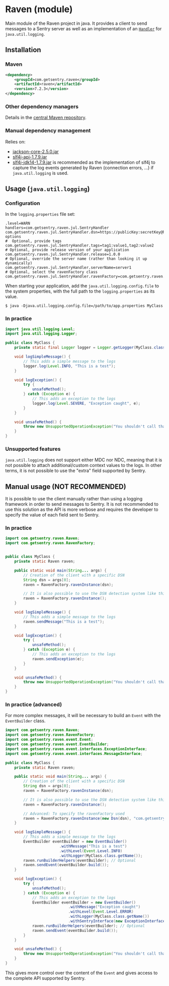 # Raven (module)
Main module of the Raven project in java. It provides a client to send messages
to a Sentry server as well as an implementation of an [`Handler`](http://docs.oracle.com/javase/7/docs/api/java/util/logging/Handler.html)
for `java.util.logging`.

## Installation

### Maven
```xml
<dependency>
    <groupId>com.getsentry.raven</groupId>
    <artifactId>raven</artifactId>
    <version>7.2.3</version>
</dependency>
```

### Other dependency managers
Details in the [central Maven repository](https://search.maven.org/#artifactdetails%7Ccom.getsentry.raven%7Craven%7C7.2.3%7Cjar).

### Manual dependency management
Relies on:

 - [jackson-core-2.5.0.jar](https://search.maven.org/#artifactdetails%7Ccom.fasterxml.jackson.core%7Cjackson-core%7C2.5.0%7Cjar)
 - [slf4j-api-1.7.9.jar](https://search.maven.org/#artifactdetails%7Corg.slf4j%7Cslf4j-api%7C1.7.9%7Cjar)
 - [slf4j-jdk14-1.7.9.jar](https://search.maven.org/#artifactdetails%7Corg.slf4j%7Cslf4j-jdk14%7C1.7.9%7Cjar)
 is recommended as the implementation of slf4j to capture the log events
 generated by Raven (connection errors, ...) if `java.util.logging` is used.


## Usage (`java.util.logging`)
### Configuration
In the `logging.properties` file set:

```properties
.level=WARN
handlers=com.getsentry.raven.jul.SentryHandler
com.getsentry.raven.jul.SentryHandler.dsn=https://publicKey:secretKey@host:port/1?options
#  Optional, provide tags 
com.getsentry.raven.jul.SentryHandler.tags=tag1:value1,tag2:value2
# Optional, provide release version of your application 
com.getsentry.raven.jul.SentryHandler.release=1.0.0
# Optional, override the server name (rather than looking it up dynamically)
com.getsentry.raven.jul.SentryHandler.serverName=server1
# Optional, select the ravenFactory class 
com.getsentry.raven.jul.SentryHandler.ravenFactory=com.getsentry.raven.DefaultRavenFactory
```

When starting your application, add the `java.util.logging.config.file` to the
system properties, with the full path to the `logging.properties` as its value.

    $ java -Djava.util.logging.config.file=/path/to/app.properties MyClass

### In practice
```java
import java.util.logging.Level;
import java.util.logging.Logger;

public class MyClass {
    private static final Logger logger = Logger.getLogger(MyClass.class.getName());

    void logSimpleMessage() {
        // This adds a simple message to the logs
        logger.log(Level.INFO, "This is a test");
    }

    void logException() {
        try {
            unsafeMethod();
        } catch (Exception e) {
            // This adds an exception to the logs
            logger.log(Level.SEVERE, "Exception caught", e);
        }
    }

    void unsafeMethod() {
        throw new UnsupportedOperationException("You shouldn't call that");
    }
}
```

### Unsupported features
`java.util.logging` does not support either MDC nor NDC, meaning that it is not
possible to attach additional/custom context values to the logs.
In other terms, it is not possible to use the "extra" field supported by Sentry.


## Manual usage (NOT RECOMMENDED)
It is possible to use the client manually rather than using a logging framework
in order to send messages to Sentry. It is not recommended to use this solution
as the API is more verbose and requires the developer to specify the value of
each field sent to Sentry.

### In practice
```java
import com.getsentry.raven.Raven;
import com.getsentry.raven.RavenFactory;


public class MyClass {
    private static Raven raven;

    public static void main(String... args) {
        // Creation of the client with a specific DSN
        String dsn = args[0];
        raven = RavenFactory.ravenInstance(dsn);

        // It is also possible to use the DSN detection system like this
        raven = RavenFactory.ravenInstance();
    }

    void logSimpleMessage() {
        // This adds a simple message to the logs
        raven.sendMessage("This is a test");
    }

    void logException() {
        try {
            unsafeMethod();
        } catch (Exception e) {
            // This adds an exception to the logs
            raven.sendException(e);
        }
    }

    void unsafeMethod() {
        throw new UnsupportedOperationException("You shouldn't call that");
    }
}
```

### In practice (advanced)

For more complex messages, it will be necessary to build an `Event` with the
`EventBuilder` class.

```java
import com.getsentry.raven.Raven;
import com.getsentry.raven.RavenFactory;
import com.getsentry.raven.event.Event;
import com.getsentry.raven.event.EventBuilder;
import com.getsentry.raven.event.interfaces.ExceptionInterface;
import com.getsentry.raven.event.interfaces.MessageInterface;

public class MyClass {
    private static Raven raven;

    public static void main(String... args) {
        // Creation of the client with a specific DSN
        String dsn = args[0];
        raven = RavenFactory.ravenInstance(dsn);

        // It is also possible to use the DSN detection system like this
        raven = RavenFactory.ravenInstance();

        // Advanced: To specify the ravenFactory used
        raven = RavenFactory.ravenInstance(new Dsn(dsn), "com.getsentry.raven.DefaultRavenFactory");
    }

    void logSimpleMessage() {
        // This adds a simple message to the logs
        EventBuilder eventBuilder = new EventBuilder()
                        .withMessage("This is a test")
                        .withLevel(Event.Level.INFO)
                        .withLogger(MyClass.class.getName());
        raven.runBuilderHelpers(eventBuilder); // Optional
        raven.sendEvent(eventBuilder.build());
    }

    void logException() {
        try {
            unsafeMethod();
        } catch (Exception e) {
            // This adds an exception to the logs
            EventBuilder eventBuilder = new EventBuilder()
                            .withMessage("Exception caught")
                            .withLevel(Event.Level.ERROR)
                            .withLogger(MyClass.class.getName())
                            .withSentryInterface(new ExceptionInterface(e));
            raven.runBuilderHelpers(eventBuilder); // Optional
            raven.sendEvent(eventBuilder.build());
        }
    }

    void unsafeMethod() {
        throw new UnsupportedOperationException("You shouldn't call that");
    }
}
```

This gives more control over the content of the `Event` and gives access to the
complete API supported by Sentry.
